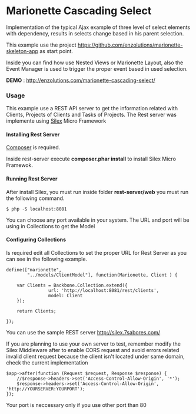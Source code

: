 Marionette Cascading Select
=======================

Implementation of the typical Ajax example of three level of select elements with dependency, results in selects change based in his parent selection.

This example use the project <a target="_blank" href="https://github.com/enzolutions/marionette-skeleton-app" taget="_blank" >https://github.com/enzolutions/marionette-skeleton-app</a> as start point.

Inside you can find how use Nested Views or Marionette Layout, also the Event Manager is used to trigger the proper event based in used selection.


**DEMO** : <a target="_blank" href="http://enzolutions.com/marionette-cascading-select/">http://enzolutions.com/marionette-cascading-select/</a>

### Usage

This example use a REST API server to get the information related with Clients, Projects of Clients and Tasks of Projects. The Rest server was implemente using <a target="_blank" href="http://silex.sensiolabs.org/" target="_blank">Silex</a> Micro Framework

#### Installing Rest Server

<a href="https://getcomposer.org" target="_blank">Composer</a> is required.

Inside rest-server execute **composer.phar install** to install Silex Micro Framewok.

#### Running Rest Server

After install Silex, you must run inside folder **rest-server/web** you must run the following command.

````
$ php -S localhost:8081
````
You can choose any port available in your system. The URL and port will be using in Collections to get the Model

#### Configuring Collections

Is required edit all Collections to set the proper URL for Rest Server as you can see in the following example.

````
define(["marionette",
        "../models/ClientModel"], function(Marionette, Client ) {

    var Clients = Backbone.Collection.extend({
                url: 'http://localhost:8081/rest/clients',
                model: Client
    });

    return Clients;

});
````

You can use the sample REST server http://silex.7sabores.com/

If you are planning to use your own server to test, remember modify the Silex Middleware after to enable CORS request and avoid errors related invalid client request because the client isn't located under same domain, check the current implementation

````
$app->after(function (Request $request, Response $response) {
    //$response->headers->set('Access-Control-Allow-Origin', '*');
    $response->headers->set('Access-Control-Allow-Origin', 'http://YOURSERVER:YOURPORT');
});
````

Your port is neccessary only if you use other port than 80
